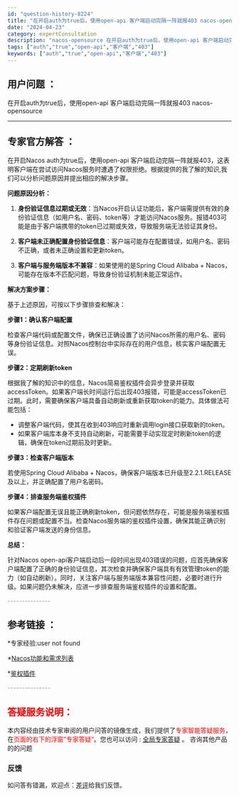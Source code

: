 ```yaml
---
id: "question-history-8224"
title: "在开启auth为true后，使用open-api 客户端启动完隔一阵就报403 nacos-opensource"
date: "2024-04-23"
category: expertConsultation
description: "nacos-opensource 在开启auth为true后，使用open-api 客户端启动完隔一阵就报403"
tags: ["auth","true","open-api","客户端","403"]
keywords: ["auth","true","open-api","客户端","403"]
---
```


## 用户问题 ： 
 在开启auth为true后，使用open-api 客户端启动完隔一阵就报403 nacos-opensource 

---------------
## 专家官方解答 ：

在开启Nacos auth为true后，使用open-api 客户端启动完隔一阵就报403，这表明客户端在尝试访问Nacos服务时遭遇了权限拒绝。根据提供的我了解的知识,我们可以分析问题原因并提出相应的解决步骤。

**问题原因分析：**

1. **身份验证信息过期或无效**：当Nacos开启认证功能后，客户端需提供有效的身份验证信息（如用户名、密码、token等）才能访问Nacos服务。报错403可能是由于客户端携带的token已过期或失效，导致服务端无法验证其身份。

2. **客户端未正确配置身份验证信息**：客户端可能存在配置错误，如用户名、密码不正确，或者未正确设置和更新token。

3. **客户端与服务端版本不兼容**：如果使用的是Spring Cloud Alibaba + Nacos，可能存在版本不匹配问题，导致身份验证机制未能正常运作。

**解决方案步骤：**

基于上述原因，可按以下步骤排查和解决：

**步骤1：确认客户端配置**

检查客户端代码或配置文件，确保已正确设置了访问Nacos所需的用户名、密码等身份验证信息。对照Nacos控制台中实际存在的用户信息，核实客户端配置无误。

**步骤2：定期刷新token**

根据我了解的知识中的信息，Nacos简易鉴权插件会异步登录并获取accessToken。如果客户端长时间运行后出现403报错，可能是accessToken已过期。此时，需要确保客户端具备自动刷新或重新获取token的能力。具体做法可能包括：

- 调整客户端代码，使其在收到403响应时重新调用login接口获取新的token。
- 如果客户端库本身不支持自动刷新，可能需要手动实现定时刷新token的逻辑，确保在token过期前及时更新。

**步骤3：检查客户端版本**

若使用Spring Cloud Alibaba + Nacos，确保客户端版本已升级至2.2.1.RELEASE及以上，并正确配置了用户名密码。

**步骤4：排查服务端鉴权插件**

如果客户端配置无误且能正确刷新token，但问题依然存在，可能是服务端鉴权插件存在问题或配置不当。检查Nacos服务端的鉴权插件设置，确保其能正确识别和验证客户端发送的身份信息。

**总结：**

针对Nacos open-api客户端启动后一段时间出现403错误的问题，应首先确保客户端配置了正确的身份验证信息，其次检查并确保客户端具有有效管理token的能力（如自动刷新）。同时，关注客户端与服务端版本兼容性问题，必要时进行升级。如果问题仍未解决，应进一步排查服务端鉴权插件的设置和配置。


<font color="#949494">---------------</font> 


## 参考链接 ：

*专家经验:user not found 
 
 *[Nacos功能和需求列表](https://nacos.io/docs/latest/archive/feature-list)
 
 *[鉴权插件](https://nacos.io/docs/latest/plugin/auth-plugin)


 <font color="#949494">---------------</font> 
 


## <font color="#FF0000">答疑服务说明：</font> 

本内容经由技术专家审阅的用户问答的镜像生成，我们提供了<font color="#FF0000">专家智能答疑服务</font>，在<font color="#FF0000">页面的右下的浮窗”专家答疑“</font>。您也可以访问 : [全局专家答疑](https://opensource.alibaba.com/chatBot) 。 咨询其他产品的的问题

### 反馈
如问答有错漏，欢迎点：[差评](https://ai.nacos.io/user/feedbackByEnhancerGradePOJOID?enhancerGradePOJOId=11541)给我们反馈。
